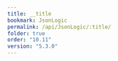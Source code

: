 ```yaml
---
title: __title
bookmark: JsonLogic
permalink: /api/JsonLogic/:title/
folder: true
order: "10.11"
version: "5.3.0"
---
```

